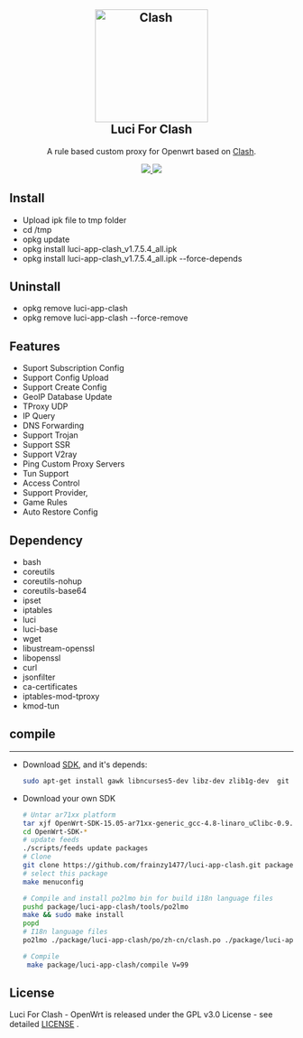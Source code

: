 <h2 align="center">
 <img src="https://cdn.jsdelivr.net/gh/Dreamacro/clash/docs/logo.png" alt="Clash" width="200">
  <br>Luci For Clash <br>
</h2>

  <p align="center">
	A rule based custom proxy for Openwrt based on <a href="https://github.com/Dreamacro/clash" target="_blank">Clash</a>.
  </p>
  <p align="center">
  <a target="_blank" href="https://github.com/frainzy1477/luci-app-clash/releases/tag/v1.7.5.4">
    <img src="https://img.shields.io/badge/luci%20for%20clash-v1.7.5.4-blue.svg"> 	  
  </a>
  <a href="https://github.com/frainzy1477/luci-app-clash/releases" target="_blank">
        <img src="https://img.shields.io/github/downloads/frainzy1477/luci-app-clash/total.svg?style=flat-square"/>
   </a>
  </p>

  
 ## Install
- Upload ipk file to tmp folder
- cd /tmp
- opkg update
- opkg install luci-app-clash_v1.7.5.4_all.ipk  
- opkg install luci-app-clash_v1.7.5.4_all.ipk --force-depends

 ## Uninstall
- opkg remove luci-app-clash 
- opkg remove luci-app-clash --force-remove

## Features
- Suport Subscription Config
- Support Config Upload
- Support Create Config
- GeoIP Database Update
- TProxy UDP
- IP Query
- DNS Forwarding
- Support Trojan
- Support SSR
- Support V2ray
- Ping Custom Proxy Servers
- Tun Support
- Access Control
- Support Provider,
- Game Rules 
- Auto Restore Config

## Dependency

- bash
- coreutils
- coreutils-nohup
- coreutils-base64
- ipset
- iptables
- luci
- luci-base
- wget
- libustream-openssl 
- libopenssl 
- curl
- jsonfilter
- ca-certificates
- iptables-mod-tproxy
- kmod-tun


## compile
---

 - Download [SDK](https://wiki.openwrt.org/doc/howto/obtain.firmware.sdk), and it's depends:
   ```bash
   sudo apt-get install gawk libncurses5-dev libz-dev zlib1g-dev  git ccache
   ```
 
 - Download your own SDK

   ```bash
   # Untar ar71xx platform
   tar xjf OpenWrt-SDK-15.05-ar71xx-generic_gcc-4.8-linaro_uClibc-0.9.33.2.Linux-x86_64.tar.bz2
   cd OpenWrt-SDK-*
   # update feeds
   ./scripts/feeds update packages
   # Clone
   git clone https://github.com/frainzy1477/luci-app-clash.git package/luci-app-clash
   # select this package
   make menuconfig
   
   # Compile and install po2lmo bin for build i18n language files
   pushd package/luci-app-clash/tools/po2lmo
   make && sudo make install
   popd
   # I18n language files
   po2lmo ./package/luci-app-clash/po/zh-cn/clash.po ./package/luci-app-clash/po/zh-cn/clash.zh-cn.lmo
   
   # Compile
    make package/luci-app-clash/compile V=99
   ```
   
## License  
Luci For Clash - OpenWrt is released under the GPL v3.0 License - see detailed [LICENSE](https://github.com/frainzy1477/luci-app-clash/blob/master/LICENSE) .


